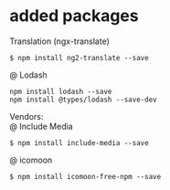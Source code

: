 # added packages

Translation (ngx-translate)
```
$ npm install ng2-translate --save
```
@ Lodash
```
npm install lodash --save
npm install @types/lodash --save-dev
```

Vendors:  
@ Include Media
```
$ npm install include-media --save
```

@ icomoon
```
$ npm install icomoon-free-npm --save
```
